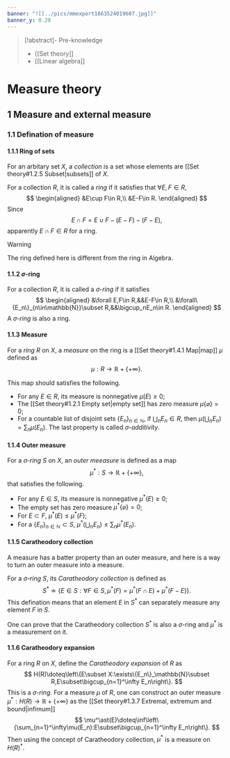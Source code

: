 ```yaml
---
banner: "![[../pics/mmexport1663524019607.jpg]]"
banner_y: 0.28
---
```


>[!abstract]- Pre-knowledge
>- [[Set theory]]
>- [[Linear algebra]]

# Measure theory
## 1 Measure and external measure
### 1.1 Defination of measure
#### 1.1.1 Ring of sets
For an arbitary set $X$, a *collection* is a set whose elements are [[Set theory#1.2.5 Subset|subsets]] of $X$.

For a collection $R$, it is called a *ring* if it satisfies that $\forall E,F\in R$,
$$
\begin{aligned}
&E\cup F\in R,\\
&E-F\in R.
\end{aligned}
$$
Since
$$
E\cap F=E\cup F-(E-F)-(F-E),
$$
apparently $E\cap F\in R$ for a ring.

>[!warning]
>The ring defined here is different from the ring in Algebra.

#### 1.1.2 $\sigma$-ring
For a collection $R$, it is called a *$\sigma$-ring* if it satisfies
$$
\begin{aligned}
&\forall E,F\in R,&&E-F\in R,\\
&\forall\{E_n\}_{n\in\mathbb{N}}\subset R,&&\bigcup_nE_n\in R.
\end{aligned}
$$
A *$\sigma$-ring* is also a ring.

#### 1.1.3 Measure
For a *ring* $R$ on $X$, a *measure* on the ring is a [[Set theory#1.4.1 Map|map]] $\mu$ defined as
$$
\mu:R\to\mathbb{R}+\{+\infty\}.
$$

This map should satisfies the following.
- For any $E\in R$, its measure is nonnegative $\mu(E)\geqslant0$;
- The [[Set theory#1.2.1 Empty set|empty set]] has zero measure $\mu\{\varnothing\}=0$;
- For a countable list of disjoint sets $\{E_n\}_{n\in\mathbb{N}}$, if $\bigcup_nE_n\in R$, then $\mu\left(\bigcup_nE_n\right)=\sum_n\mu(E_n)$.
The last property is called *$\sigma$-additivity*.

#### 1.1.4 Outer measure
For a *$\sigma$-ring* $S$ on $X$, an *outer meeasure* is defined as a map
$$
\mu^\ast:S\to\mathbb{R}+\{+\infty\},
$$
that satisfies the following.
- For any $E\in S$, its measure is nonnegative $\mu^\ast(E)\geqslant0$;
- The empty set has zero measure $\mu^\ast\{\varnothing\}=0$;
- For $E\subset F$, $\mu^\ast(E)\leqslant\mu^\ast(F)$;
- For a $\{E_n\}_{n\in\mathbb{N}}\subset S$, $\mu^\ast\left(\bigcup_nE_n\right)\leqslant\sum_n\mu^\ast(E_n)$.

#### 1.1.5 Caratheodory collection
A measure has a batter property than an outer measure, and here is a way to turn an outer measure into a measure.

For a *$\sigma$-ring* $S$, its *Caratheodory collection* is defined as
$$
S^\ast\doteq\{E\in S:\forall F\in S,\mu^\ast(F)=\mu^\ast(F\cap E)+\mu^\ast(F-E)\}.
$$
This defination means that an element $E$ in $S^\ast$ can separately measure any element $F$ in $S$.

One can prove that the Caratheodory collection $S^\ast$ is also a $\sigma$-ring and $\mu^\ast$ is a measurement on it.

#### 1.1.6 Caratheodory expansion
For a ring $R$ on $X$, define the *Caratheodory expansion* of $R$ as
$$
H(R)\doteq\left\{E\subset X:\exists\{E_n\}_\mathbb{N}\subset R,E\subset\bigcup_{n=1}^\infty E_n\right\}.
$$
This is a *$\sigma$-ring*. For a measure $\mu$ of $R$, one can construct an outer measure $\mu^\ast:H(R)\to\mathbb{R}+\{+\infty\}$ as the [[Set theory#1.3.7 Extremal, extremum and bound|infimum]]
$$
\mu^\ast(E)\doteq\inf\left\{\sum_{n=1}^\infty\mu(E_n):E\subset\bigcup_{n=1}^\infty E_n\right\}.
$$
Then using the concept of Caratheodory collection, $\mu^\ast$ is a measure on $H(R)^\ast$.